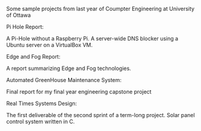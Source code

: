 Some sample projects from last year of Coumpter Engineering at University of Ottawa


Pi Hole Report:

A Pi-Hole without a Raspberry Pi. A server-wide DNS blocker using a Ubuntu server on a VirtualBox VM.




Edge and Fog Report:

A report summarizing Edge and Fog technologies.




Automated GreenHouse Maintenance System:

Final report for my final year engineering capstone project




Real Times Systems Design:

The first deliverable of the second sprint of a term-long project. Solar panel control system written in C.
